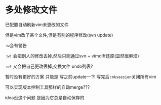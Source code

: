 # 多处修改文件

已配置自动刷新vim未更改的文件

但是vim改了某个文件,但是有别的程序修改(svn update)

`:w`会有警告

`:w!` 会把别人的修改丢掉,然后只能通过svn + vimdiff还原(显然很麻烦)

`:e!` 又会把自己更改丢掉,交换文件 undo列表?

暂时没有更好的方案 只能是 写之前update一下 写完后`:mkseesion`关闭所有vim
 
可以实现版本控制工具那样的自动merge???

idea没这个问题 是因为它总是自动保存的